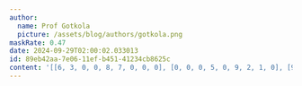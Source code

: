 ```yaml
---
author:
  name: Prof Gotkola
  picture: /assets/blog/authors/gotkola.png
maskRate: 0.47
date: 2024-09-29T02:00:02.033013
id: 89eb42aa-7e06-11ef-b451-41234cb8625c
content: '[[6, 3, 0, 0, 8, 7, 0, 0, 0], [0, 0, 0, 5, 0, 9, 2, 1, 0], [9, 0, 2, 0, 4, 3, 0, 8, 0], [2, 9, 7, 0, 0, 6, 0, 3, 8], [0, 0, 0, 9, 1, 2, 0, 0, 0], [0, 0, 6, 7, 3, 0, 9, 0, 0], [0, 7, 3, 8, 9, 5, 6, 2, 0], [0, 0, 0, 0, 7, 1, 3, 5, 4], [1, 0, 5, 0, 0, 4, 8, 7, 0]]'
---
```

